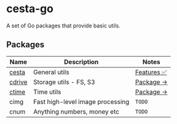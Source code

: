 # cesta-go
A set of Go packages that provide basic utils.

## Packages
| Name             | Description                      | Notes                                  |
|------------------|----------------------------------|----------------------------------------|
| [cesta](cesta)   | General utils                    | [Features ✅](cesta/README.md#Features) |
| [cdrive](cdrive) | Storage utils - FS, S3           | [Package &rightarrow;](cdrive)         |
| [ctime](ctime)   | Time utils                       | [Package &rightarrow;](ctime)          |
| cimg             | Fast high-level image processing | `TODO`                                 |
| cnum             | Anything numbers, money etc      | `TODO`                                 |